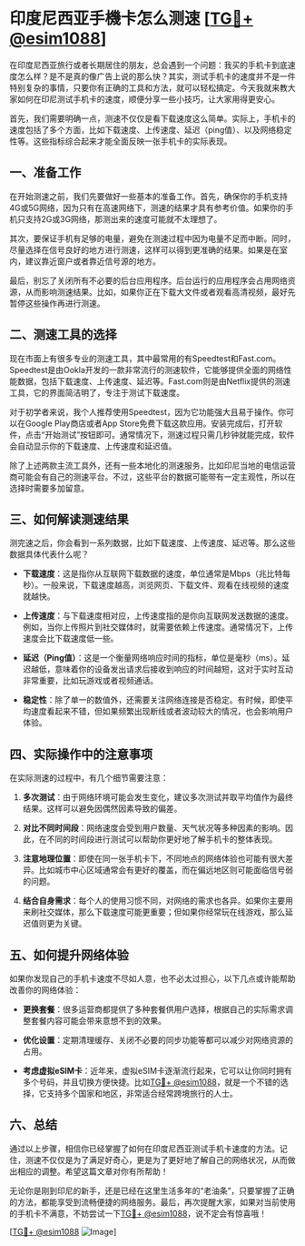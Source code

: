 # 印度尼西亚手機卡怎么测速 [[TG💪+ @esim1088](https://t.me/s/esim1088)]

在印度尼西亚旅行或者长期居住的朋友，总会遇到一个问题：我买的手机卡到底速度怎么样？是不是真的像广告上说的那么快？其实，测试手机卡的速度并不是一件特别复杂的事情，只要你有正确的工具和方法，就可以轻松搞定。今天我就来教大家如何在印尼测试手机卡的速度，顺便分享一些小技巧，让大家用得更安心。

首先，我们需要明确一点，测速不仅仅是看下载速度这么简单。实际上，手机卡的速度包括了多个方面，比如下载速度、上传速度、延迟（ping值）、以及网络稳定性等。这些指标综合起来才能全面反映一张手机卡的实际表现。

## 一、准备工作

在开始测速之前，我们先要做好一些基本的准备工作。首先，确保你的手机支持4G或5G网络，因为只有在高速网络下，测速的结果才具有参考价值。如果你的手机只支持2G或3G网络，那测出来的速度可能就不太理想了。

其次，要保证手机有足够的电量，避免在测速过程中因为电量不足而中断。同时，尽量选择在信号良好的地方进行测速，这样可以得到更准确的结果。如果是在室内，建议靠近窗户或者靠近信号源的地方。

最后，别忘了关闭所有不必要的后台应用程序。后台运行的应用程序会占用网络资源，从而影响测速结果。比如，如果你正在下载大文件或者观看高清视频，最好先暂停这些操作再进行测速。

## 二、测速工具的选择

现在市面上有很多专业的测速工具，其中最常用的有Speedtest和Fast.com。Speedtest是由Ookla开发的一款非常流行的测速软件，它能够提供全面的网络性能数据，包括下载速度、上传速度、延迟等。Fast.com则是由Netflix提供的测速工具，它的界面简洁明了，专注于测试下载速度。

对于初学者来说，我个人推荐使用Speedtest，因为它功能强大且易于操作。你可以在Google Play商店或者App Store免费下载这款应用。安装完成后，打开软件，点击“开始测试”按钮即可。通常情况下，测速过程只需几秒钟就能完成，软件会自动显示你的下载速度、上传速度和延迟值。

除了上述两款主流工具外，还有一些本地化的测速服务，比如印尼当地的电信运营商可能会有自己的测速平台。不过，这些平台的数据可能带有一定主观性，所以在选择时需要多加留意。

## 三、如何解读测速结果

测完速之后，你会看到一系列数据，比如下载速度、上传速度、延迟等。那么这些数据具体代表什么呢？

- **下载速度**：这是指你从互联网下载数据的速度，单位通常是Mbps（兆比特每秒）。一般来说，下载速度越高，浏览网页、下载文件、观看在线视频的速度就越快。
  
- **上传速度**：与下载速度相对应，上传速度指的是你向互联网发送数据的速度。例如，当你上传照片到社交媒体时，就需要依赖上传速度。通常情况下，上传速度会比下载速度低一些。

- **延迟（Ping值）**：这是一个衡量网络响应时间的指标，单位是毫秒（ms）。延迟越低，意味着你的设备发出请求后接收到响应的时间越短，这对于实时互动非常重要，比如玩游戏或者视频通话。

- **稳定性**：除了单一的数值外，还需要关注网络连接是否稳定。有时候，即使平均速度看起来不错，但如果频繁出现断线或者波动较大的情况，也会影响用户体验。

## 四、实际操作中的注意事项

在实际测速的过程中，有几个细节需要注意：

1. **多次测试**：由于网络环境可能会发生变化，建议多次测试并取平均值作为最终结果。这样可以避免因偶然因素导致的偏差。

2. **对比不同时间段**：网络速度会受到用户数量、天气状况等多种因素的影响。因此，在不同的时间段进行测试可以帮助你更好地了解手机卡的整体表现。

3. **注意地理位置**：即使在同一张手机卡下，不同地点的网络体验也可能有很大差异。比如城市中心区域通常会有更好的覆盖，而在偏远地区则可能面临信号弱的问题。

4. **结合自身需求**：每个人的使用习惯不同，对网络的需求也各异。如果你主要用来刷社交媒体，那么下载速度可能更重要；但如果你经常玩在线游戏，那么延迟值则更为关键。

## 五、如何提升网络体验

如果你发现自己的手机卡速度不尽如人意，也不必太过担心，以下几点或许能帮助改善你的网络体验：

- **更换套餐**：很多运营商都提供了多种套餐供用户选择，根据自己的实际需求调整套餐内容可能会带来意想不到的效果。

- **优化设置**：定期清理缓存、关闭不必要的同步功能等都可以减少对网络资源的占用。

- **考虑虚拟eSIM卡**：近年来，虚拟eSIM卡逐渐流行起来，它可以让你同时拥有多个号码，并且切换方便快捷。比如[TG💪+ @esim1088](https://t.me/s/esim1088)，就是一个不错的选择，它支持多个国家和地区，非常适合经常跨境旅行的人士。

## 六、总结

通过以上步骤，相信你已经掌握了如何在印度尼西亚测试手机卡速度的方法。记住，测速不仅仅是为了满足好奇心，更是为了更好地了解自己的网络状况，从而做出相应的调整。希望这篇文章对你有所帮助！

无论你是刚到印尼的新手，还是已经在这里生活多年的“老油条”，只要掌握了正确的方法，都能享受到流畅便捷的网络服务。最后，再次提醒大家，如果对当前使用的手机卡不满意，不妨尝试一下[TG💪+ @esim1088](https://t.me/s/esim1088)，说不定会有惊喜哦！

[[TG💪+ @esim1088](https://t.me/s/esim1088) ![Image](https://i.postimg.cc/4NQfJmqS/Snipaste-2025-05-13-00-14-12.png)]